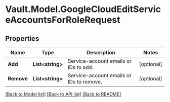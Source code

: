 # Vault.Model.GoogleCloudEditServiceAccountsForRoleRequest

## Properties

Name | Type | Description | Notes
------------ | ------------- | ------------- | -------------
**Add** | **List&lt;string&gt;** | Service-account emails or IDs to add. | [optional] 
**Remove** | **List&lt;string&gt;** | Service-account emails or IDs to remove. | [optional] 

[[Back to Model list]](../README.md#documentation-for-models) [[Back to API list]](../README.md#documentation-for-api-endpoints) [[Back to README]](../README.md)


